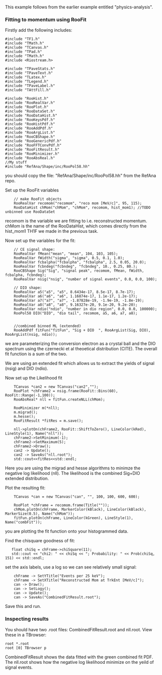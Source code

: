
This example follows from the earlier example entitled "physics-analysis".

### Fitting to momentum using RooFit

Firstly add the following includes:

```
#include "TF1.h"
#include "TMath.h"
#include "TCanvas.h"
#include "TPad.h"
#include "TMath.h"
#include <Riostream.h>

#include "TPaveStats.h"
#include "TPaveText.h"
#include "TLatex.h"
#include "TLegend.h"
#include "TPaveLabel.h"
#include "TAttFill.h"

#include "RooHist.h"
#include "RooRealVar.h"
#include "RooPlot.h"
#include "RooDataSet.h"
#include "RooDataHist.h"
#include "RooKeysPdf.h"
#include "RooHistPdf.h"
#include "RooAddPdf.h"
#include "RooArgList.h"
#include "RooCBShape.h"
#include "RooGenericPdf.h"
#include "RooFFTConvPdf.h"
#include "RooFitResult.h"
#include "RooMinimizer.h"
#include "RooAbsReal.h"
//My stuff
#include "RefAna/Shape/inc/RooPol58.hh"

```

you should copy the file: "RefAna/Shape/inc/RooPol58.hh" from the RefAna repo.

Set up the RooFit variables

```
    // make RooFit objects
    RooRealVar recomom("recomom", "reco mom [MeV/c]", 95, 115);
    RooDataHist chMom("chMom", "chMom", recomom, hist_mom1); //TODO unbinned use RooDataSet
```

recomom is the variable we  are fitting to i.e. reconstructed momentum. chMom is the name of the RooDataHist, which comes directly from the hist_mom1 TH1F we made in the previous task.

Now set up the variables for the fit:

```
    // CE signal shape:
    RooRealVar fMean("mean", "mean", 104, 103, 105);
    RooRealVar fWidth("sigma", "sigma", 0.5, 0.1, 1.0);
    RooRealVar fcbalpha("fcbalpha", "fcbalpha", 2.5, 0.05, 20.0);
    RooRealVar fcbndeg("fcbndeg", "fcbndeg", 10., 0.25, 80.);
    RooCBShape Sig("Sig", "signal peak", recomom, fMean, fWidth, fcbalpha, fcbndeg);
    RooRealVar nsig("nsig", "number of signal events", 0.0, 0.0, 100);
   
    // DIO shape:
    RooRealVar a5("a5", "a5", 8.6434e-17, 8.5e-17, 8.7e-17);
    RooRealVar a6("a6", "a6", 1.16874e-17, 1.1e-17, 1.2e-17);
    RooRealVar a7("a7", "a7", -1.87828e-19, -1.9e-19, -1.8e-19);
    RooRealVar a8("a8", "a8", 9.16327e-20, 9.1e-20, 9.2e-20);
    RooRealVar ndio("ndio", "number in dio region", 0.0, 0.0, 100000);
    RooPol58 DIO("DIO", "dio tail", recomom, a5, a6, a7, a8);
    
    
    //combined binned ML (extended)
    RooAddPdf fitFun("fitFun", "Sig + DIO  ", RooArgList(Sig, DIO), RooArgList(nsig, ndio)); 
```

we are parameterizing the conversion electron as a crystal ball and the DIO spectrum using the czernecki et al theoetical distribution (CITE). The overall fit function is a sum of the two.

We are using an extended fit which allows us to extract the yields of signal (nsig) and DIO (ndio).

Now set up the Likelihood fit

```  
    TCanvas *can2 = new TCanvas("can2","");
    RooPlot *chFrame2 = nsig.frame(RooFit::Bins(60), RooFit::Range(-1,100));
    RooAbsReal* nll = fitFun.createNLL(chMom);

    RooMinimizer m(*nll);
    m.migrad();
    m.hesse();
    RooFitResult *fitRes = m.save();
    
    nll->plotOn(chFrame2, RooFit::ShiftToZero(), LineColor(kRed), LineStyle(1), Name("nll"));
    chFrame2->SetMinimum(-1);
    chFrame2->SetMaximum(5);
    chFrame2->Draw();
    can2 -> Update();
    can2 -> SaveAs("nll.root");
    std::cout<<fitRes<<std::endl;

```

Here you are using the migrad and hesse algorithms to minimze the negative log likelihood (nll). The likelihood is the combined Sig+DIO extended distribution.

Plot the resulting fit:
 
``` 
    TCanvas *can = new TCanvas("can", "", 100, 100, 600, 600);
    
    RooPlot *chFrame = recomom.frame(Title(""));
    chMom.plotOn(chFrame, MarkerColor(kBlack), LineColor(kBlack), MarkerSize(0.5), Name("chMom"));
    fitFun.plotOn(chFrame, LineColor(kGreen), LineStyle(1), Name("combFit"));
 ```
 you are plotting the fit function onto your histogrammed data.
 
 Find the chisquare goodness of fit:
 
 ```   
    float chiSq = chFrame->chiSquare(11);
    std::cout << "chi2: " << chiSq << "; Probability: " << Prob(chiSq, 151) << std::endl;
```

set the axis labels, use a log so we can see relatively small signal:

```
    chFrame -> SetYTitle("Events per 25 keV");
    chFrame -> SetXTitle("Reconstructed Mom at TrkEnt [MeV/c]");
    can -> Draw();
    can -> SetLogy();
    can -> Update();
    can -> SaveAs("CombinedFitResult.root");  
```

Save this and run.

### Inspecting results

You should have two .root files: CombinedFitResult.root and nll.root. View these in a TBrowser:

```
root *.root
root [0] TBrowser p
```
CombinedFitResult shows the data fitted with the green combined fit PDF. The nll.root shows how the negative log likelihood minimize on the yeild of signal events.
